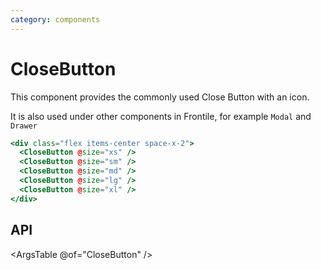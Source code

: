 ```yaml
---
category: components
---
```


# CloseButton

This component provides the commonly used Close Button with an icon.

It is also used under other components in Frontile, for example `Modal` and `Drawer`

```hbs preview-template
<div class="flex items-center space-x-2">
  <CloseButton @size="xs" />
  <CloseButton @size="sm" />
  <CloseButton @size="md" />
  <CloseButton @size="lg" />
  <CloseButton @size="xl" />
</div>
```

## API

<ArgsTable @of="CloseButton" />
